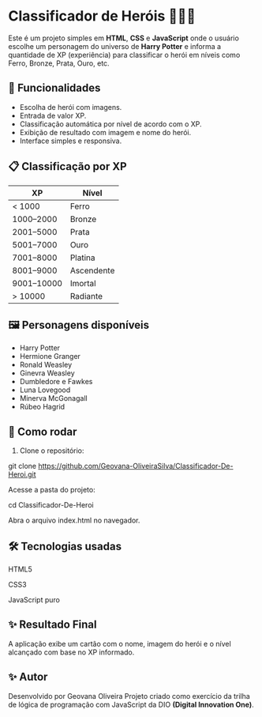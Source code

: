 # Classificador de Heróis 🧙‍♂️✨

Este é um projeto simples em **HTML**, **CSS** e **JavaScript** onde o usuário escolhe um personagem do universo de **Harry Potter** e informa a quantidade de XP (experiência) para classificar o herói em níveis como Ferro, Bronze, Prata, Ouro, etc.

## 🚀 Funcionalidades

- Escolha de herói com imagens.
- Entrada de valor XP.
- Classificação automática por nível de acordo com o XP.
- Exibição de resultado com imagem e nome do herói.
- Interface simples e responsiva.

## 📋 Classificação por XP

| XP         | Nível        |
|------------|--------------|
| < 1000     | Ferro        |
| 1000–2000  | Bronze       |
| 2001–5000  | Prata        |
| 5001–7000  | Ouro         |
| 7001–8000  | Platina      |
| 8001–9000  | Ascendente   |
| 9001–10000 | Imortal      |
| > 10000    | Radiante     |

## 🖼️ Personagens disponíveis

- Harry Potter  
- Hermione Granger  
- Ronald Weasley  
- Ginevra Weasley  
- Dumbledore e Fawkes  
- Luna Lovegood  
- Minerva McGonagall  
- Rúbeo Hagrid  

## 🧾 Como rodar

1. Clone o repositório:

git clone https://github.com/Geovana-OliveiraSilva/Classificador-De-Heroi.git

Acesse a pasta do projeto:

cd Classificador-De-Heroi

Abra o arquivo index.html no navegador.

## 🛠️ Tecnologias usadas
HTML5

CSS3

JavaScript puro

## ✨ Resultado Final
A aplicação exibe um cartão com o nome, imagem do herói e o nível alcançado com base no XP informado.

## ✨ Autor
Desenvolvido por Geovana Oliveira
Projeto criado como exercício da trilha de lógica de programação com JavaScript da DIO **(Digital Innovation One)**.
